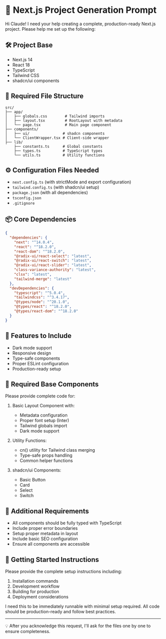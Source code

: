 # 🚀 Next.js Project Generation Prompt

Hi Claude! I need your help creating a complete, production-ready Next.js project. Please help me set up the following:

## 🛠️ Project Base
- Next.js 14
- React 18
- TypeScript
- Tailwind CSS
- shadcn/ui components

## 📁 Required File Structure
```
src/
├── app/
│   ├── globals.css        # Tailwind imports
│   ├── layout.tsx         # RootLayout with metadata
│   └── page.tsx           # Main page component
├── components/
│   ├── ui/               # shadcn components
│   └── ClientWrapper.tsx # Client-side wrapper
├── lib/
    ├── constants.ts      # Global constants
    ├── types.ts          # TypeScript types
    └── utils.ts          # Utility functions
```

## ⚙️ Configuration Files Needed
- `next.config.ts` (with strictMode and export configuration)
- `tailwind.config.ts` (with shadcn/ui setup)
- `package.json` (with all dependencies)
- `tsconfig.json`
- `.gitignore`

## 📦 Core Dependencies
```json
{
  "dependencies": {
    "next": "^14.0.4",
    "react": "^18.2.0",
    "react-dom": "^18.2.0",
    "@radix-ui/react-select": "latest",
    "@radix-ui/react-switch": "latest",
    "@radix-ui/react-slider": "latest",
    "class-variance-authority": "latest",
    "clsx": "latest",
    "tailwind-merge": "latest"
  },
  "devDependencies": {
    "typescript": "^5.0.4",
    "tailwindcss": "^3.4.17",
    "@types/node": "^20.1.0",
    "@types/react": "^18.2.0",
    "@types/react-dom": "^18.2.0"
  }
}
```

## 🎨 Features to Include
- Dark mode support
- Responsive design
- Type-safe components
- Proper ESLint configuration
- Production-ready setup

## 🔧 Required Base Components
Please provide complete code for:

1. Basic Layout Component with:
   - Metadata configuration
   - Proper font setup (Inter)
   - Tailwind globals import
   - Dark mode support

2. Utility Functions:
   - cn() utility for Tailwind class merging
   - Type-safe props handling
   - Common helper functions

3. shadcn/ui Components:
   - Basic Button
   - Card
   - Select
   - Switch

## 📝 Additional Requirements
- All components should be fully typed with TypeScript
- Include proper error boundaries
- Setup proper metadata in layout
- Include basic SEO configuration
- Ensure all components are accessible

## 🚦 Getting Started Instructions
Please provide the complete setup instructions including:

1. Installation commands
2. Development workflow
3. Building for production
4. Deployment considerations

I need this to be immediately runnable with minimal setup required. All code should be production-ready and follow best practices.

---

💡 After you acknowledge this request, I'll ask for the files one by one to ensure completeness.